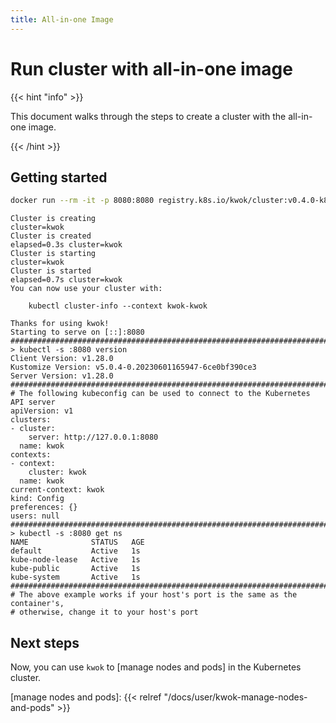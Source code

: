 ```yaml
---
title: All-in-one Image
---
```


# Run cluster with all-in-one image

{{< hint "info" >}}

This document walks through the steps to create a cluster with the all-in-one image.

{{< /hint >}}

## Getting started

``` bash
docker run --rm -it -p 8080:8080 registry.k8s.io/kwok/cluster:v0.4.0-k8s.v1.28.0
```

``` log
Cluster is creating                                                       cluster=kwok
Cluster is created                                           elapsed=0.3s cluster=kwok
Cluster is starting                                                       cluster=kwok
Cluster is started                                           elapsed=0.7s cluster=kwok
You can now use your cluster with:

	kubectl cluster-info --context kwok-kwok

Thanks for using kwok!
Starting to serve on [::]:8080
###############################################################################
> kubectl -s :8080 version
Client Version: v1.28.0
Kustomize Version: v5.0.4-0.20230601165947-6ce0bf390ce3
Server Version: v1.28.0
###############################################################################
# The following kubeconfig can be used to connect to the Kubernetes API server
apiVersion: v1
clusters:
- cluster:
    server: http://127.0.0.1:8080
  name: kwok
contexts:
- context:
    cluster: kwok
  name: kwok
current-context: kwok
kind: Config
preferences: {}
users: null
###############################################################################
> kubectl -s :8080 get ns
NAME              STATUS   AGE
default           Active   1s
kube-node-lease   Active   1s
kube-public       Active   1s
kube-system       Active   1s
###############################################################################
# The above example works if your host's port is the same as the container's,
# otherwise, change it to your host's port
```

## Next steps

Now, you can use `kwok` to [manage nodes and pods] in the Kubernetes cluster.

[manage nodes and pods]: {{< relref "/docs/user/kwok-manage-nodes-and-pods" >}}
